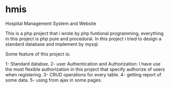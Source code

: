 # hmis
Hospital Management System and Website

This is a php project that i  wrote by php funtional programming, everything in this project is php pure and procedural.
In this project i tried to design a standard database and implement by mysql.

Some feature of this project is:

1- Standard databse. 
2- user Authentication and Authorization: I have use the most flexible authorization in this project that specify authorize of users  when  registering.
3- CRUD operations for every table. 
4- getting report of some data.
5- using from ajax in some pages.
  
